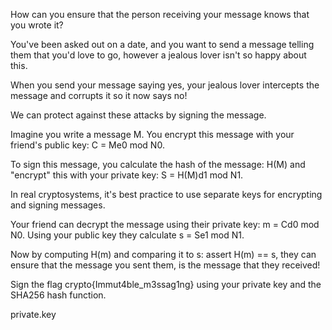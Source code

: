 How can you ensure that the person receiving your message knows that you wrote it?

You've been asked out on a date, and you want to send a message telling them that you'd love to go, however a jealous lover isn't so happy about this.

When you send your message saying yes, your jealous lover intercepts the message and corrupts it so it now says no!

We can protect against these attacks by signing the message.

Imagine you write a message M. You encrypt this message with your friend's public key: C = Me0 mod N0.

To sign this message, you calculate the hash of the message: H(M) and "encrypt" this with your private key: S = H(M)d1 mod N1.

In real cryptosystems, it's best practice to use separate keys for encrypting and signing messages.

Your friend can decrypt the message using their private key: m = Cd0 mod N0. Using your public key they calculate s = Se1 mod N1.

Now by computing H(m) and comparing it to s: assert H(m) == s, they can ensure that the message you sent them, is the message that they received!

Sign the flag crypto{Immut4ble_m3ssag1ng} using your private key and the SHA256 hash function.

private.key